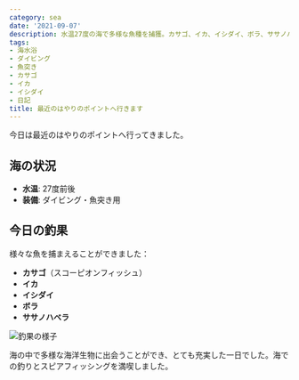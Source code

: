```yaml
---
category: sea
date: '2021-09-07'
description: 水温27度の海で多様な魚種を捕獲。カサゴ、イカ、イシダイ、ボラ、ササノハベラなど豊富な釣果の記録。
tags:
- 海水浴
- ダイビング
- 魚突き
- カサゴ
- イカ
- イシダイ
- 日記
title: 最近のはやりのポイントへ行きます
---
```



今日は最近のはやりのポイントへ行ってきました。

## 海の状況
- **水温**: 27度前後
- **装備**: ダイビング・魚突き用

## 今日の釣果

様々な魚を捕まえることができました：

- **カサゴ**（スコーピオンフィッシュ）
- **イカ**
- **イシダイ**
- **ボラ**
- **ササノハベラ**

![釣果の様子](../images/2021-09-07-diving-01.jpg)

海の中で多様な海洋生物に出会うことができ、とても充実した一日でした。海での釣りとスピアフィッシングを満喫しました。